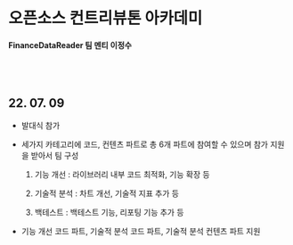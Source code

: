 # 오픈소스 컨트리뷰톤 아카데미

#### FinanceDataReader 팀 멘티 이정수

</br>
</br>

## 22. 07. 09

* 발대식 참가

* 세가지 카테고리에 코드, 컨텐츠 파트로 총 6개 파트에 참여할 수 있으며 참가 지원을 받아서 팀 구성
  
  1. 기능 개선 : 라이브러리 내부 코드 최적화, 기능 확장 등
  
  2. 기술적 분석 : 차트 개선, 기술적 지표 추가 등
  
  3. 백테스트 : 백테스트 기능, 리포팅 기능 추가 등

* 기능 개선 코드 파트, 기술적 분석 코드 파트, 기술적 분석 컨텐츠 파트 지원


